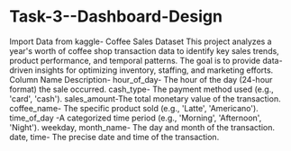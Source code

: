 # Task-3--Dashboard-Design
Import Data from kaggle- Coffee Sales Dataset
This project analyzes a year's worth of coffee shop transaction data to identify key sales trends, product performance, and temporal patterns. The goal is to provide data-driven insights for optimizing inventory, staffing, and marketing efforts.
Column Name	Description-
hour_of_day-	The hour of the day (24-hour format) the sale occurred.
cash_type-	The payment method used (e.g., 'card', 'cash').
sales_amount-The total monetary value of the transaction.
coffee_name-	The specific product sold (e.g., 'Latte', 'Americano').
time_of_day	-A categorized time period (e.g., 'Morning', 'Afternoon', 'Night').
weekday, month_name-	The day and month of the transaction.
date, time-	The precise date and time of the transaction.
